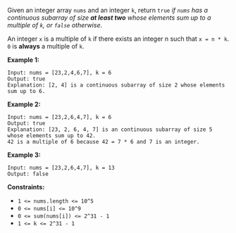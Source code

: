 Given an integer array `nums` and an integer `k`, return `true` *if `nums` has a continuous subarray of size **at least two** whose elements sum up to a multiple of `k`, or `false` otherwise*.

An integer `x` is a multiple of `k` if there exists an integer n such that `x = n * k`. `0` is **always** a multiple of `k`.

**Example 1:**
```
Input: nums = [23,2,4,6,7], k = 6
Output: true
Explanation: [2, 4] is a continuous subarray of size 2 whose elements sum up to 6.
```
**Example 2:**
```
Input: nums = [23,2,6,4,7], k = 6
Output: true
Explanation: [23, 2, 6, 4, 7] is an continuous subarray of size 5 whose elements sum up to 42.
42 is a multiple of 6 because 42 = 7 * 6 and 7 is an integer.
```
**Example 3:**
```
Input: nums = [23,2,6,4,7], k = 13
Output: false
```
**Constraints:**
- `1 <= nums.length <= 10^5`
- `0 <= nums[i] <= 10^9`
- `0 <= sum(nums[i]) <= 2^31 - 1`
- `1 <= k <= 2^31 - 1`